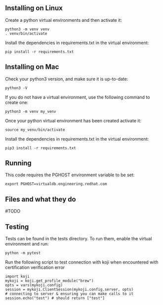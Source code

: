 ## Installing on Linux
Create a python virtual environments and then activate it:
```
python3 -m venv venv
. venv/bin/activate
```
Install the dependencies in requirements.txt in the virtual environment:
```
pip install -r requirements.txt
```

## Installing on Mac
Check your python3 version, and make sure it is up-to-date:
```
python3 -V
```
If you do not have a virtual environment, use the following command to create one:
```
python3 -m venv my_venv
```
Once your python virtual environment has been created activate it:
```
source my_venv/bin/activate
```
Install the dependencies in requirements.txt in the virtual environment:
```
pip3 install -r requirements.txt
```

## Running
This code requires the PGHOST environment variable to be set:
```
export PGHOST=virtualdb.engineering.redhat.com
```

## Files and what they do
#TODO

## Testing
Tests can be found in the tests directory. To run them, enable the virtual environment and run:
```
python -m pytest
```

Run the following script to test connection with koji when encountered with certification verification error
```
import koji
mykoji = koji.get_profile_module("brew")
opts = vars(mykoji.config)
session = mykoji.ClientSession(mykoji.config.server, opts)
# connecting to server & ensuring you can make calls to it
session.echo("test") # should return ["test"]
```